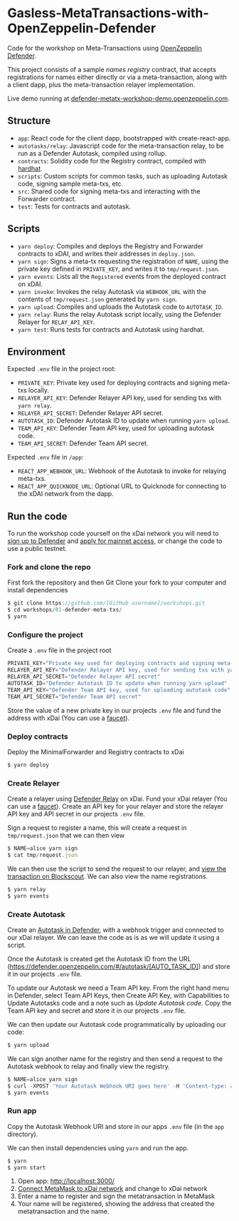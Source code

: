 # Gasless-MetaTransactions-with-OpenZeppelin-Defender

Code for the workshop on Meta-Transactions using [OpenZeppelin Defender](https://openzeppelin.com/defender).

This project consists of a sample _names registry_ contract, that accepts registrations for names either directly or via a meta-transaction, along with a client dapp, plus the meta-transaction relayer implementation.

Live demo running at [defender-metatx-workshop-demo.openzeppelin.com](https://defender-metatx-workshop-demo.openzeppelin.com/).

## Structure

- `app`: React code for the client dapp, bootstrapped with create-react-app.
- `autotasks/relay`: Javascript code for the meta-transaction relay, to be run as a Defender Autotask, compiled using rollup.
- `contracts`: Solidity code for the Registry contract, compiled with [hardhat](https://hardhat.org/).
- `scripts`: Custom scripts for common tasks, such as uploading Autotask code, signing sample meta-txs, etc.
- `src`: Shared code for signing meta-txs and interacting with the Forwarder contract.
- `test`: Tests for contracts and autotask.

## Scripts

- `yarn deploy`: Compiles and deploys the Registry and Forwarder contracts to xDAI, and writes their addresses in `deploy.json`.
- `yarn sign`: Signs a meta-tx requesting the registration of `NAME`, using the private key defined in `PRIVATE_KEY`, and writes it to `tmp/request.json`.
- `yarn events`: Lists all the `Registered` events from the deployed contract on xDAI.
- `yarn invoke`: Invokes the relay Autotask via `WEBHOOK_URL` with the contents of `tmp/request.json` generated by `yarn sign`.
- `yarn upload`: Compiles and uploads the Autotask code to `AUTOTASK_ID`.
- `yarn relay`: Runs the relay Autotask script locally, using the Defender Relayer for `RELAY_API_KEY`.
- `yarn test`: Runs tests for contracts and Autotask using hardhat.

## Environment

Expected `.env` file in the project root:

- `PRIVATE_KEY`: Private key used for deploying contracts and signing meta-txs locally.
- `RELAYER_API_KEY`: Defender Relayer API key, used for sending txs with `yarn relay`.
- `RELAYER_API_SECRET`: Defender Relayer API secret.
- `AUTOTASK_ID`: Defender Autotask ID to update when running `yarn upload`.
- `TEAM_API_KEY`: Defender Team API key, used for uploading autotask code.
- `TEAM_API_SECRET`: Defender Team API secret.

Expected `.env` file in `/app`:

- `REACT_APP_WEBHOOK_URL`: Webhook of the Autotask to invoke for relaying meta-txs.
- `REACT_APP_QUICKNODE_URL`: Optional URL to Quicknode for connecting to the xDAI network from the dapp.

## Run the code

To run the workshop code yourself on the xDai network you will need to [sign up to Defender](https://defender.openzeppelin.com/) and [apply for mainnet access](https://openzeppelin.com/apply/), or change the code to use a public testnet.

### Fork and clone the repo

First fork the repository and then Git Clone your fork to your computer and install dependencies

```js
$ git clone https://github.com/[GitHub username]/workshops.git
$ cd workshops/01-defender-meta-txs/
$ yarn
```

### Configure the project

Create a `.env` file in the project root

```js
PRIVATE_KEY="Private key used for deploying contracts and signing meta-txs locally"
RELAYER_API_KEY="Defender Relayer API key, used for sending txs with yarn relay"
RELAYER_API_SECRET="Defender Relayer API secret"
AUTOTASK_ID="Defender Autotask ID to update when running yarn upload"
TEAM_API_KEY="Defender Team API key, used for uploading autotask code"
TEAM_API_SECRET="Defender Team API secret"
```

Store the value of a new private key in our projects `.env` file and fund the address with xDai (You can use a [faucet](https://blockscout.com/poa/xdai/faucet)).

### Deploy contracts

Deploy the MinimalForwarder and Registry contracts to xDai

```js
$ yarn deploy
```

### Create Relayer

Create a relayer using [Defender Relay](https://docs.openzeppelin.com/defender/relay) on xDai.
Fund your xDai relayer (You can use a [faucet](https://blockscout.com/poa/xdai/faucet)).
Create an API key for your relayer and store the relayer API key and API secret in our projects `.env` file.

Sign a request to register a name, this will create a request in `tmp/request.json` that we can then view

```js
$ NAME=alice yarn sign
$ cat tmp/request.json
```

We can then use the script to send the request to our relayer, and [view the transaction on Blockscout](https://blockscout.com/poa/xdai).  We can also view the name registrations.

```js
$ yarn relay
$ yarn events
```

### Create Autotask

Create an [Autotask in Defender](https://docs.openzeppelin.com/defender/autotasks), with a webhook trigger and connected to our xDai relayer.  We can leave the code as is as we will update it using a script.

Once the Autotask is created get the Autotask ID from the URL (https://defender.openzeppelin.com/#/autotask/[AUTO_TASK_ID]) and store it in our projects `.env` file.

To update our Autotask we need a Team API key.  From the right hand menu in Defender, select Team API Keys, then Create API Key, with Capabilities to Update Autotasks code and a note such as *Update Autotask code*.  Copy the Team API key and secret and store it in our projects `.env` file.

We can then update our Autotask code programmatically by uploading our code:

```js
$ yarn upload
```

We can sign another name for the registry and then send a request to the Autotask webhook to relay and finally view the registry.

```js
$ NAME=alice yarn sign
$ curl -XPOST 'Your Autotask Webhook URI goes here' -H 'Content-type: application/json' -d '@tmp/request.json'
$ yarn events
```

### Run app

Copy the Autotask Webhook URI and store in our apps `.env` file (in the `app` directory).

We can then install dependencies using `yarn` and run the app.

```js
$ yarn
$ yarn start
```

1. Open app: [http://localhost:3000/](http://localhost:3000/)
2. [Connect MetaMask to xDai network](https://metamask.zendesk.com/hc/en-us/articles/360052711572-How-to-connect-to-the-xDai-network) and change to xDai network
3. Enter a name to register and sign the metatransaction in MetaMask
4. Your name will be registered, showing the address that created the metatransaction and the name.
